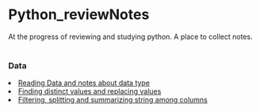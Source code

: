 # Python_reviewNotes
At the progress of reviewing and studying python. A place to collect notes. 
<br></br>

### Data

<li> <a href="https://github.com/jiaxuanlyu/Python_reviewNotes/blob/main/readTable_dataType.md">Reading Data and notes about data type</a></li>
<li> <a href="https://github.com/jiaxuanlyu/Python_reviewNotes/blob/main/distinctValues_replaceValues.md">Finding distinct values and replacing values</a></li>
<li><a href="https://github.com/jiaxuanlyu/Python_reviewNotes/blob/main/filter_split_sum.md">Filtering, splitting and summarizing string among columns</li>
